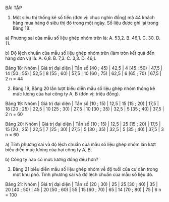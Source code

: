 BÀI TẬP

1. Một siêu thị thống kê số tiền (đơn vị: chục nghìn đồng) mà 44 khách hàng mua hàng ở siêu thị đó trong một ngày. Số liệu được ghi lại trong Bảng 18.

a) Phương sai của mẫu số liệu ghép nhóm trên là:
A. 53,2.       B. 46,1.       C. 30.       D. 11.

b) Độ lệch chuẩn của mẫu số liệu ghép nhóm trên (làm tròn kết quả đến hàng đơn vị) là:
A. 6,8.       B. 7,3.       C. 3,3.       D. 46,1.

Bảng 18:
Nhóm | Giá trị đại diện | Tần số
[40 ; 45) | 42,5 | 4
[45 ; 50) | 47,5 | 14
[50 ; 55) | 52,5 | 8
[55 ; 60) | 57,5 | 10
[60 ; 75) | 62,5 | 6
[65 ; 70) | 67,5 | 2
n = 44

2. Bảng 19, Bảng 20 lần lượt biểu diễn mẫu số liệu ghép nhóm thống kê mức lương của hai công ty A, B (đơn vị: triệu đồng).

Bảng 19:
Nhóm | Giá trị đại diện | Tần số
[10 ; 15) | 12,5 | 15
[15 ; 20) | 17,5 | 18
[20 ; 25) | 22,5 | 10
[25 ; 30) | 27,5 | 10
[30 ; 35) | 32,5 | 5
[35 ; 40) | 37,5 | 2
n = 60

Bảng 20:
Nhóm | Giá trị đại diện | Tần số
[10 ; 15) | 12,5 | 25
[15 ; 20) | 17,5 | 15
[20 ; 25) | 22,5 | 7
[25 ; 30) | 27,5 | 5
[30 ; 35) | 32,5 | 5
[35 ; 40) | 37,5 | 3
n = 60

a) Tính phương sai và độ lệch chuẩn của mẫu số liệu ghép nhóm lần lượt biểu diễn mức lương của hai công ty A, B.

b) Công ty nào có mức lương đồng đều hơn?

3. Bảng 21 biểu diễn mẫu số liệu ghép nhóm về độ tuổi của cư dân trong một khu phố. Tính phương sai và độ lệch chuẩn của mẫu số liệu đó.

Bảng 21:
Nhóm | Giá trị đại diện | Tần số
[20 ; 30) | 25 | 25
[30 ; 40) | 35 | 20
[40 ; 50) | 45 | 20
[50 ; 60) | 55 | 15
[60 ; 70) | 65 | 14
[70 ; 80) | 75 | 6
n = 100